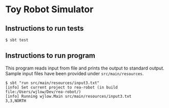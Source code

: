 Toy Robot Simulator
===================

Instructions to run tests
-----------
```
$ sbt test
```

Instructions to run program
-----------
This program reads input from file and prints the output to standard output. Sample input files have been provided under ```src/main/resources```.
```
$ sbt "run src/main/resources/input3.txt"
[info] Set current project to rea-robot (in build file:/Users/wjlow/Dev/rea-robot/)
[info] Running wjlow.Main src/main/resources/input3.txt
3,3,NORTH
```